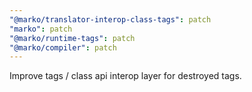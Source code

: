 ```yaml
---
"@marko/translator-interop-class-tags": patch
"marko": patch
"@marko/runtime-tags": patch
"@marko/compiler": patch
---
```


Improve tags / class api interop layer for destroyed tags.
